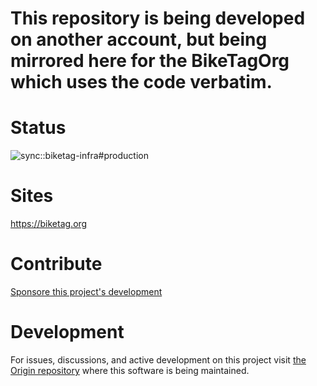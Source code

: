 # This repository is being developed on another account, but being mirrored here for the BikeTagOrg which uses the code verbatim.

<p align="center">

# Status

![sync::biketag-infra#production](https://github.com/biketagorg/biketag-infra/workflows/sync::biketag-infra%23production/badge.svg)

</p>

<p align="center">

# Sites

https://biketag.org

</p>
<p align="center">

# Contribute

[Sponsore this project's development](https://github.com/sponsors/KenEucker)

</p>

<p align="center">

# Development

For issues, discussions, and active development on this project visit [the Origin repository](https://github.com/KenEucker/biketag-infra) where this software is being maintained.

</p>
